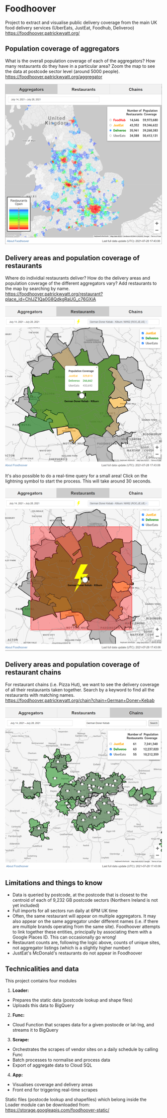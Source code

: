 <h1> Foodhoover </h1>

Project to extract and visualise public delivery coverage from the main UK food delivery services (UberEats, JustEat, Foodhub, Deliveroo)  
https://foodhoover.patrickwyatt.org/

## Population coverage of aggregators
What is the overall population coverage of each of the aggregators? How many restaurants do they have in a particular area? Zoom the map to see the data at postcode sector level (around 5000 people).  
https://foodhoover.patrickwyatt.org/aggregator

![Alt text](/foodhoover_app/static/info/aggregator.png?raw=true "Aggregator view")

## Delivery areas and population coverage of restaurants
Where do individial restaurants deliver? How do the delivery areas and population coverage of the different aggregators vary? Add restaurants to the map by searching by name.  
https://foodhoover.patrickwyatt.org/restaurant?place_id=ChIJZ1Qa0G8QdkgRaUG_c76GXiA

![Alt text](/foodhoover_app/static/info/restaurant.png?raw=true "Restaurant view")

It's also possible to do a real-time query for a small area! Click on the lightning symbol to start the process. This will take around 30 seconds.

![Alt text](/foodhoover_app/static/info/restaurant-flash.png?raw=true "Real time view")

## Delivery areas and population coverage of restaurant chains
For restaurant chains (i.e. Pizza Hut), we want to see the delivery coverage of all their restaurants taken together. Search by a keyword to find all the restaurants with matching names.  
https://foodhoover.patrickwyatt.org/chain?chain=German+Doner+Kebab

![Alt text](/foodhoover_app/static/info/chain.png?raw=true "Chains view")

## Limitations and things to know

* Data is queried by postcode, at the postcode that is closest to the centroid of each of 9,232 GB postcode sectors (Northern Ireland is not yet included)
* Full imports for all sectors run daily at 6PM UK time
* Often, the same restaurant will appear on multiple aggregators. It may also appear on the same aggregator under different names (i.e. if there are multiple brands operating from the same site). Foodhoover attempts to link together these entities, principally by associating them with a Google Places ID. This can occasionally go wrong!
* Restaurant counts are, following the logic above, counts of unique sites, not aggregator listings (which is a slightly higher number)
* JustEat's McDonald's restaurants do not appear in Foodhoover

## Technicalities and data

This project contains four modules
1. **Loader:** 
* Prepares the static data (postcode lookup and shape files)
* Uploads this data to BigQuery
2. **Func:**
* Cloud Function that scrapes data for a given postocde or lat-lng, and streams it to BigQuery
3. **Scrape:**
* Orchestrates the scrapes of vendor sites on a daily schedule by calling Func
* Batch processes to normalise and process data
* Export of aggregate data to Cloud SQL 
4. **App:**
* Visualises coverage and delivery areas
* Front end for triggering real-time scrapes

Static files (postocde lookup and shapefiles) which belong inside the Loader module can be downloaded from: 
https://storage.googleapis.com/foodhoover-static/
